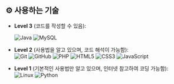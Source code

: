 ## ⚙️ 사용하는 기술

- **Level 3** (코드를 작성할 수 있음):
  
  ![Java](https://img.shields.io/badge/-Java-007396?logo=Java&logoColor=white) ![MySQL](https://img.shields.io/badge/-MySQL-4479A1?logo=MySQL&logoColor=white)

- **Level 2** (사용법을 알고 있으며, 코드 해석이 가능함):  
 ![Git](https://img.shields.io/badge/-Git-F05032?logo=Git&logoColor=white) ![GitHub](https://img.shields.io/badge/-GitHub-181717?logo=GitHub&logoColor=white) ![PHP](https://img.shields.io/badge/-PHP-777BB4?logo=PHP&logoColor=white) ![HTML5](https://img.shields.io/badge/-HTML5-E34F26?logo=HTML5&logoColor=white) ![CSS3](https://img.shields.io/badge/-CSS3-1572B6?logo=CSS3&logoColor=white) ![JavaScript](https://img.shields.io/badge/-JavaScript-F7DF1E?logo=JavaScript&logoColor=black)

- **Level 1** (기본적인 사용법만 알고 있으며, 인터넷 참고하여 코딩 가능함):  
![Linux](https://img.shields.io/badge/-Linux-FCC624?logo=Linux&logoColor=black) ![Python](https://img.shields.io/badge/-Python-3776AB?logo=Python&logoColor=white)
